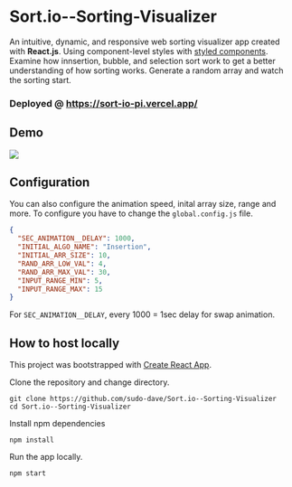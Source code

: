 # Sort.io--Sorting-Visualizer

An intuitive, dynamic, and responsive web sorting visualizer app created with **React.js**. Using component-level styles with [styled components](https://styled-components.com/). Examine how innsertion, bubble, and selection sort work to get a better understanding of how sorting works. Generate a random array and watch the sorting start.

### Deployed @ https://sort-io-pi.vercel.app/

## Demo

<img src="img/../Img/demo_sort.gif">

## Configuration

You can also configure the animation speed, inital array size, range and more.
To configure you have to change the `global.config.js` file.

```json
{
  "SEC_ANIMATION__DELAY": 1000,
  "INITIAL_ALGO_NAME": "Insertion",
  "INITIAL_ARR_SIZE": 10,
  "RAND_ARR_LOW_VAL": 4,
  "RAND_ARR_MAX_VAL": 30,
  "INPUT_RANGE_MIN": 5,
  "INPUT_RANGE_MAX": 15
}
```

For `SEC_ANIMATION__DELAY`, every 1000 = 1sec delay for swap animation.

## How to host locally

This project was bootstrapped with [Create React App](https://github.com/facebook/create-react-app).


Clone the repository and change directory.

```
git clone https://github.com/sudo-dave/Sort.io--Sorting-Visualizer
cd Sort.io--Sorting-Visualizer
```

Install npm dependencies

```
npm install
```

Run the app locally.

```
npm start
```
